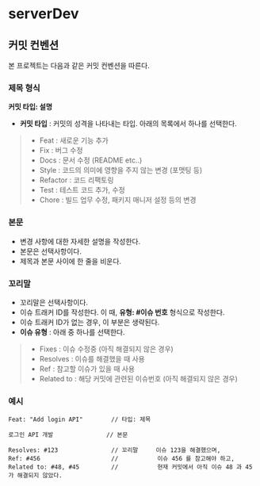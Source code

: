 # serverDev

## 커밋 컨벤션

본 프로젝트는 다음과 같은 커밋 컨벤션을 따른다.

### 제목 형식

**커밋 타입: 설명**
- **커밋 타입** : 커밋의 성격을 나타내는 타입. 아래의 목록에서 하나를 선택한다.
>  - Feat : 새로운 기능 추가
>  - Fix : 버그 수정
>  - Docs : 문서 수정 (README etc..)
>  - Style : 코드의 의미에 영향을 주지 않는 변경 (포맷팅 등)
>  - Refactor : 코드 리팩토링
>  - Test : 테스트 코드 추가, 수정
>  - Chore : 빌드 업무 수정, 패키지 매니저 설정 등의 변경

### 본문
- 변경 사항에 대한 자세한 설명을 작성한다.
- 본문은 선택사항이다.
- 제목과 본문 사이에 한 줄을 비운다.

### 꼬리말
- 꼬리말은 선택사항이다.
- 이슈 트래커 ID를 작성한다. 이 때, **유형: #이슈 번호** 형식으로 작성한다.
- 이슈 트래커 ID가 없는 경우, 이 부분은 생략된다.
- **이슈 유형** : 아래 중 하나를 선택한다.
> - Fixes : 이슈 수정중 (아직 해결되지 않은 경우)
> - Resolves : 이슈를 해결했을 때 사용
> - Ref : 참고할 이슈가 있을 때 사용
> - Related to : 해당 커밋에 관련된 이슈번호 (아직 해결되지 않은 경우)

### 예시
```
Feat: "Add login API"        // 타입: 제목

로그인 API 개발               // 본문

Resolves: #123               // 꼬리말     이슈 123을 해결했으며,
Ref: #456                    //           이슈 456 를 참고해야 하고,
Related to: #48, #45         //           현재 커밋에서 아직 이슈 48 과 45 가 해결되지 않았다.
```
